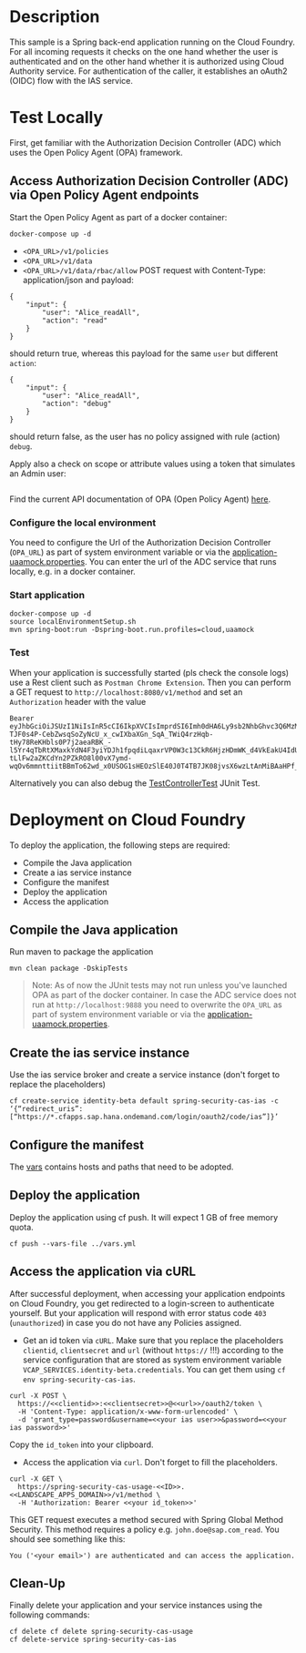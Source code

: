 # Description
This sample is a Spring back-end application running on the Cloud Foundry. 
For all incoming requests it checks on the one hand whether the user is authenticated and on the other hand whether it is authorized using Cloud Authority service. For authentication of the caller, it establishes an oAuth2 (OIDC) flow with the IAS service.

# Test Locally
First, get familiar with the Authorization Decision Controller (ADC) which uses the Open Policy Agent (OPA) framework.

## Access Authorization Decision Controller (ADC) via Open Policy Agent endpoints

Start the Open Policy Agent as part of a docker container:
```
docker-compose up -d
```

* `<OPA_URL>/v1/policies`
* `<OPA_URL>/v1/data`
* `<OPA_URL>/v1/data/rbac/allow` POST request with Content-Type: application/json and payload:
```
{
	"input": {
		"user": "Alice_readAll",
		"action": "read"
	}
}
```
should return true, whereas this payload for the same `user` but different `action`:
```
{
	"input": {
		"user": "Alice_readAll",
		"action": "debug"
	}
}
```
should return false, as the user has no policy assigned with rule (action) `debug`. 

Apply also a check on scope or attribute values using a token that simulates an Admin user:
```

```

Find the current API documentation of OPA (Open Policy Agent) [here](https://www.openpolicyagent.org/docs/latest/rest-api/).


### Configure the local environment
You need to configure the Url of the Authorization Decision Controller (`OPA_URL`) as part of system environment variable or via the [application-uaamock.properties](src/main/resources/application-uaamock.properties). 
You can enter the url of the ADC service that runs locally, e.g. in a docker container.

### Start application
```
docker-compose up -d
source localEnvironmentSetup.sh
mvn spring-boot:run -Dspring-boot.run.profiles=cloud,uaamock
```

### Test
When your application is successfully started (pls check the console logs) use a Rest client such as `Postman Chrome Extension`. Then you can perform a GET request to `http://localhost:8080/v1/method` and set an `Authorization` header with the value 
```
Bearer eyJhbGciOiJSUzI1NiIsInR5cCI6IkpXVCIsImprdSI6Imh0dHA6Ly9sb2NhbGhvc3Q6MzMxOTUvdG9rZW5fa2V5cyIsImtpZCI6ImxlZ2FjeS10b2tlbi1rZXkifQ.eyJleHRfYXR0ciI6eyJ6ZG4iOiIifSwiemlkIjoidWFhIiwiemRuIjoiIiwiZ3JhbnRfdHlwZSI6InVybjppZXRmOnBhcmFtczpvYXV0aDpncmFudC10eXBlOnNhbWwyLWJlYXJlciIsInVzZXJfbmFtZSI6IkJvYmJ5Iiwib3JpZ2luIjoidXNlcklkcCIsImV4cCI6Njk3NDAzMTYwMCwiaWF0IjoxNTgwOTgwNTk0LCJlbWFpbCI6IkJvYmJ5QHRlc3Qub3JnIiwiY2lkIjoic2Itc3ByaW5nLXNlY3VyaXR5LWFkYy11c2FnZSF0MTQ4NjYifQ.xYjcNcYOIr2He5F70UqO1jU9gqlBmPsuPFgN6ym2gv9t6lDgqGnYJW9LA5qn-TJF0s4P-CebZwsqSoZyNcU_x_cwIXbaXGn_SqA_TWiQ4rzHqb-tHy78ReKHbls0P7j2aeaRBK_-l5Yr4qTbRtXMaxkYdN4F3yiYDJh1fpqdiLqaxrVP0W3c13CkR6HjzHDmWK_d4VkEakU4IdU2UUcYpbyijtYca-tLlFw2aZKCdYn2PZkRO8l00vX7ymd-wqOv6mmnttiitBBmTo62wd_x0USOG1sHEOzSlE40J0T4TB7JK08jvsX6wzLtAnMiBAaHPf_o48YGmHWNNbnGmsW2KQ
```
Alternatively you can also debug the [TestControllerTest](src/test/java/sample.spring.adc/TestControllerTest.java) JUnit Test. 


# Deployment on Cloud Foundry
To deploy the application, the following steps are required:
- Compile the Java application
- Create a ias service instance
- Configure the manifest
- Deploy the application    
- Access the application

## Compile the Java application
Run maven to package the application
```shell
mvn clean package -DskipTests
```

> Note: As of now the JUnit tests may not run unless you've launched OPA as part of the docker container.
> In case the ADC service does not run at `http://localhost:9888` you need to overwrite the `OPA_URL`
> as part of system environment variable or via the [application-uaamock.properties](src/main/resources/application-uaamock.properties). 



## Create the ias service instance
Use the ias service broker and create a service instance (don't forget to replace the placeholders)
```shell
cf create-service identity-beta default spring-security-cas-ias -c ‘{“redirect_uris”: [“https://*.cfapps.sap.hana.ondemand.com/login/oauth2/code/ias”]}’
```

## Configure the manifest
The [vars](../vars.yml) contains hosts and paths that need to be adopted.

## Deploy the application
Deploy the application using cf push. It will expect 1 GB of free memory quota.

```shell
cf push --vars-file ../vars.yml
```

## Access the application via cURL
After successful deployment, when accessing your application endpoints on Cloud Foundry, you get redirected to a login-screen to authenticate yourself. But your application will respond with error status code `403` (`unauthorized`) in case you do not have any Policies assigned.

- Get an id token via `cURL`. Make sure that you replace the placeholders `clientid`, `clientsecret` and `url` (without `https://` !!!) according to the service configuration that are stored as system environment variable `VCAP_SERVICES.identity-beta.credentials`. You can get them using `cf env spring-security-cas-ias`. 

```
curl -X POST \
  https://<<clientid>>:<<clientsecret>>@<<url>>/oauth2/token \
  -H 'Content-Type: application/x-www-form-urlencoded' \
  -d 'grant_type=password&username=<<your ias user>>&password=<<your ias password>>'
```

Copy the `id_token` into your clipboard.

- Access the application via `curl`. Don't forget to fill the placeholders.
```
curl -X GET \
  https://spring-security-cas-usage-<<ID>>.<<LANDSCAPE_APPS_DOMAIN>>/v1/method \
  -H 'Authorization: Bearer <<your id_token>>'
```

This GET request executes a method secured with Spring Global Method Security. 
This method requires a policy e.g. `john.doe@sap.com_read`. You should see something like this:
```
You ('<your email>') are authenticated and can access the application.
```


## Clean-Up
Finally delete your application and your service instances using the following commands:
```
cf delete cf delete spring-security-cas-usage
cf delete-service spring-security-cas-ias
```